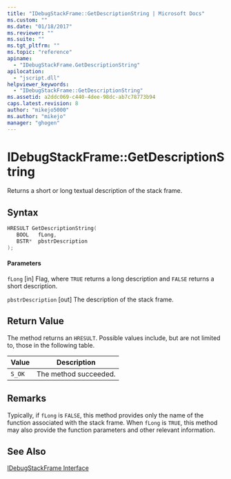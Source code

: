 ```yaml
---
title: "IDebugStackFrame::GetDescriptionString | Microsoft Docs"
ms.custom: ""
ms.date: "01/18/2017"
ms.reviewer: ""
ms.suite: ""
ms.tgt_pltfrm: ""
ms.topic: "reference"
apiname:
  - "IDebugStackFrame.GetDescriptionString"
apilocation:
  - "jscript.dll"
helpviewer_keywords:
  - "IDebugStackFrame::GetDescriptionString"
ms.assetid: a2ddc069-c440-4dee-98dc-ab7c78773b94
caps.latest.revision: 8
author: "mikejo5000"
ms.author: "mikejo"
manager: "ghogen"
---
```

# IDebugStackFrame::GetDescriptionString
Returns a short or long textual description of the stack frame.

## Syntax

```cpp
HRESULT GetDescriptionString(
   BOOL   fLong,
   BSTR*  pbstrDescription
);
```

#### Parameters
 `fLong`
 [in] Flag, where `TRUE` returns a long description and `FALSE` returns a short description.

 `pbstrDescription`
 [out] The description of the stack frame.

## Return Value
 The method returns an `HRESULT`. Possible values include, but are not limited to, those in the following table.

|Value|Description|
|-----------|-----------------|
|`S_OK`|The method succeeded.|

## Remarks
 Typically, if `fLong` is `FALSE`, this method provides only the name of the function associated with the stack frame. When `fLong` is `TRUE`, this method may also provide the function parameters and other relevant information.

## See Also
 [IDebugStackFrame Interface](../../winscript/reference/idebugstackframe-interface.md)